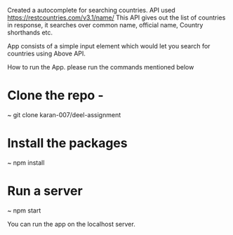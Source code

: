 Created a autocomplete for searching countries.
API used https://restcountries.com/v3.1/name/
This API gives out the list of countries in response, it searches over common name, official name, Country shorthands etc.

App consists of a simple input element which would let you search for countries using Above API.

How to run the App. please run the commands mentioned below

# Clone the repo -

~ git clone karan-007/deel-assignment

# Install the packages

~ npm install

# Run a server

~ npm start

You can run the app on the localhost server.
